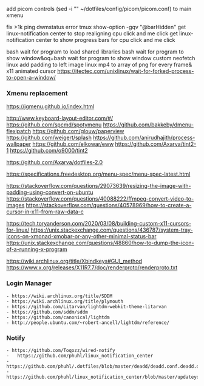 add picom controls (sed -i "" ~/dotfiles/config/picom/picom.conf) to main xmenu

fix >1k ping dwmstatus error
tmux show-option -gqv "@barHidden"
get linux-notification center to stop realigning cpu click and me click
get linux-notification center to show progress bars for cpu click and me click

bash wait for program to load shared libraries
bash wait for program to show window&oq=bash wait for program to show window
custom neofetch
linux add padding to left image
linux mp4 to array of png for every frame&
x11 animated cursor
https://itectec.com/unixlinux/wait-for-forked-process-to-open-a-window/

### Xmenu replacement

https://jgmenu.github.io/index.html

http://www.keyboard-layout-editor.com/#/
https://github.com/spcmd/spotymenu
https://github.com/bakkeby/dmenu-flexipatch
https://github.com/glouw/paperview
https://github.com/weigert/splash
https://github.com/anirudhajith/process-wallpaper
https://github.com/elkowar/eww
https://github.com/Axarva/tint2-1
https://github.com/o9000/tint2

https://github.com/Axarva/dotfiles-2.0

https://specifications.freedesktop.org/menu-spec/menu-spec-latest.html

https://stackoverflow.com/questions/29073639/resizing-the-image-with-padding-using-convert-on-ubuntu
https://stackoverflow.com/questions/40088222/ffmpeg-convert-video-to-images
https://stackoverflow.com/questions/40578969/how-to-create-a-cursor-in-x11-from-raw-data-c

https://tech.toryanderson.com/2020/03/08/building-custom-x11-cursors-for-linux/
https://unix.stackexchange.com/questions/436787/system-tray-icons-on-xmonad-xmobar-or-any-other-minimal-status-bar
https://unix.stackexchange.com/questions/48860/how-to-dump-the-icon-of-a-running-x-program

https://wiki.archlinux.org/title/Xbindkeys#GUI_method
https://www.x.org/releases/X11R7.7/doc/renderproto/renderproto.txt

### Login Manager

    - https://wiki.archlinux.org/title/SDDM
    - https://wiki.archlinux.org/title/plymouth
    - https://github.com/Litarvan/lightdm-webkit-theme-litarvan
    - https://github.com/sddm/sddm
    - https://github.com/canonical/lightdm
	- http://people.ubuntu.com/~robert-ancell/lightdm/reference/


### Notify

    - https://github.com/Toqozz/wired-notify
    -   https://github.com/phuhl/linux_notification_center
    -   https://github.com/phuhl/.dotfiles/blob/master/deadd/deadd.conf.deadd.dotconfig
    -   https://github.com/phuhl/linux_notification_center/blob/master/updateyourconfig2021.org
